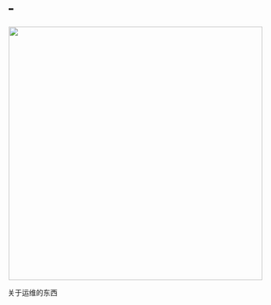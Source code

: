 # -
<p align="center">
<img src="https://s1.ax1x.com/2018/08/22/PorYVA.png" width="500px">
 </p>
关于运维的东西

